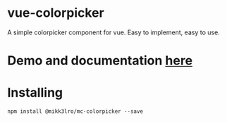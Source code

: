 # vue-colorpicker

A simple colorpicker component for vue. Easy to implement, easy to use.

# Demo and documentation [here](https://mikk3lro.github.io/vue-colorpicker/)

# Installing
`npm install @mikk3lro/mc-colorpicker --save`

